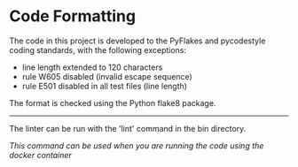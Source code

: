 Code Formatting
=======================

The code in this project is developed to the PyFlakes and pycodestyle coding standards, with the following exceptions:
* line length extended to 120 characters
* rule W605 disabled (invalid escape sequence)
* rule E501 disabled in all test files (line length)

The format is checked using the Python flake8 package.

-----------

The linter  can be run  with the 'lint' command in the bin directory.

_This command can be used when you are running the code using the docker container_ 
